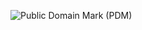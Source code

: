 ![Public Domain Mark (PDM)](https://mirrors.creativecommons.org/presskit/buttons/88x31/svg/publicdomain.svg)